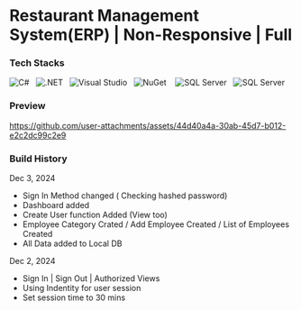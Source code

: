 # Restaurant Management System(ERP) | Non-Responsive | Full
### Tech Stacks
![C#](https://img.shields.io/badge/Language-C%23-%23239120?style=flat&logo=csharp) &nbsp;
![.NET](https://img.shields.io/badge/.NET-8.0-blueviolet?style=flat&logo=dotnet) &nbsp;
![Visual Studio](https://img.shields.io/badge/IDE-Visual%20Studio-5C2D91?style=flat&logo=visualstudio&logoColor=white) &nbsp;
![NuGet](https://img.shields.io/badge/NuGet-PackageManager-004880?style=flat&logo=nuget&logoColor=white) &nbsp;&nbsp;
![SQL Server](https://img.shields.io/badge/SQL%20Server-2022-CC2927?style=flat&logo=microsoft-sql-server&logoColor=white) &nbsp;
![SQL Server](https://img.shields.io/badge/RazorPages-512BD4?style=flat&logo=dotnet&logoColor=white)

### Preview
https://github.com/user-attachments/assets/44d40a4a-30ab-45d7-b012-e2c2dc99c2e9



### Build History
Dec 3, 2024
- Sign In Method changed ( Checking hashed password)
- Dashboard added
- Create User function Added (View too)
- Employee Category Crated / Add Employee Created / List of Employees Created
- All Data added to Local DB

Dec 2, 2024
- Sign In | Sign Out | Authorized Views
- Using Indentity for user session
- Set session time to 30 mins

